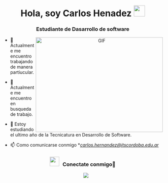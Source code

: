<h1 align="center"><b>Hola, soy Carlos Henadez </b><img src="https://media.giphy.com/media/hvRJCLFzcasrR4ia7z/giphy.gif" width="35"></h1>
<h3 align="center">Estudiante de Dasarrollo de software </h3>

<a target="_blank" align="center">
  <img align="right" top="500" height="300" width="400" alt="GIF" src="https://media.giphy.com/media/SWoSkN6DxTszqIKEqv/giphy.gif">
</a>


- 🌱 Actualmente me encuentro trabajando de manera partiucular.

- 🤝 Actualmente me encuentro en busqueda de trabajo.

- 📝 Estoy estudiando el ultimo año de la Tecnicatura en Desarrollo de Software.

- 📫 Como comunicarse conmigo **carlos.hernandez@itscordoba.edu.ar*

<h3 align="center" > <img src="https://media.giphy.com/media/iY8CRBdQXODJSCERIr/giphy.gif" width="30" height="30" style="margin-right: 10px;">Conectate conmigo🤝 </h3>

<p align="center">

 <div align="center"  class="icons-social" style="margin-left: 10px;">
        <a style="margin-left: 10px;"  target="_blank" href="https://github.com/HernandezCarlosIsaias">
			<img src="https://img.icons8.com/doodle/40/000000/linkedin--v2.png"></a>
      </div>

</p>
